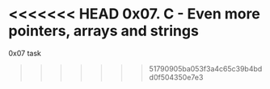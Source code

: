 <<<<<<< HEAD
0x07. C - Even more pointers, arrays and strings
=======
0x07 task
>>>>>>> 51790905ba053f3a4c65c39b4bdd0f504350e7e3
